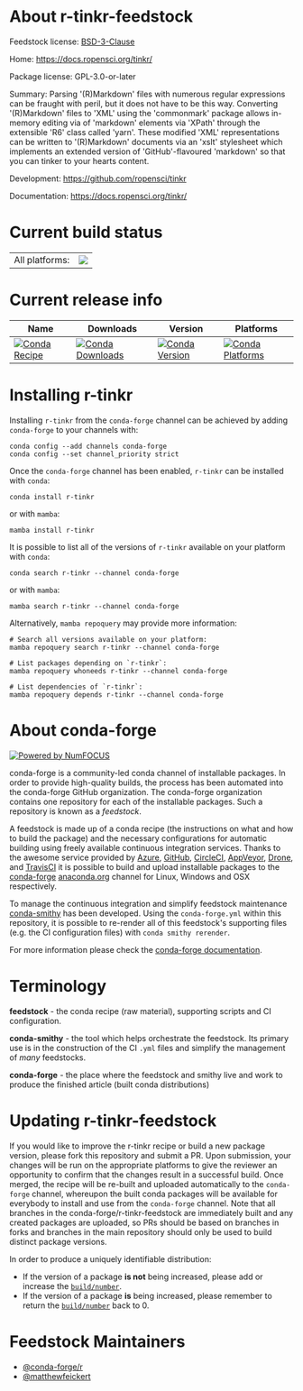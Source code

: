 About r-tinkr-feedstock
=======================

Feedstock license: [BSD-3-Clause](https://github.com/conda-forge/r-tinkr-feedstock/blob/main/LICENSE.txt)

Home: https://docs.ropensci.org/tinkr/

Package license: GPL-3.0-or-later

Summary: Parsing '(R)Markdown' files with numerous regular expressions can be fraught with peril, but it does not have to be this way. Converting '(R)Markdown' files to 'XML' using the 'commonmark' package allows in-memory editing via of 'markdown' elements via 'XPath' through the extensible 'R6' class called 'yarn'. These modified 'XML' representations can be written to '(R)Markdown' documents via an 'xslt' stylesheet which implements an extended version of 'GitHub'-flavoured 'markdown' so that you can tinker to your hearts content.

Development: https://github.com/ropensci/tinkr

Documentation: https://docs.ropensci.org/tinkr/

Current build status
====================


<table><tr><td>All platforms:</td>
    <td>
      <a href="https://dev.azure.com/conda-forge/feedstock-builds/_build/latest?definitionId=25507&branchName=main">
        <img src="https://dev.azure.com/conda-forge/feedstock-builds/_apis/build/status/r-tinkr-feedstock?branchName=main">
      </a>
    </td>
  </tr>
</table>

Current release info
====================

| Name | Downloads | Version | Platforms |
| --- | --- | --- | --- |
| [![Conda Recipe](https://img.shields.io/badge/recipe-r--tinkr-green.svg)](https://anaconda.org/conda-forge/r-tinkr) | [![Conda Downloads](https://img.shields.io/conda/dn/conda-forge/r-tinkr.svg)](https://anaconda.org/conda-forge/r-tinkr) | [![Conda Version](https://img.shields.io/conda/vn/conda-forge/r-tinkr.svg)](https://anaconda.org/conda-forge/r-tinkr) | [![Conda Platforms](https://img.shields.io/conda/pn/conda-forge/r-tinkr.svg)](https://anaconda.org/conda-forge/r-tinkr) |

Installing r-tinkr
==================

Installing `r-tinkr` from the `conda-forge` channel can be achieved by adding `conda-forge` to your channels with:

```
conda config --add channels conda-forge
conda config --set channel_priority strict
```

Once the `conda-forge` channel has been enabled, `r-tinkr` can be installed with `conda`:

```
conda install r-tinkr
```

or with `mamba`:

```
mamba install r-tinkr
```

It is possible to list all of the versions of `r-tinkr` available on your platform with `conda`:

```
conda search r-tinkr --channel conda-forge
```

or with `mamba`:

```
mamba search r-tinkr --channel conda-forge
```

Alternatively, `mamba repoquery` may provide more information:

```
# Search all versions available on your platform:
mamba repoquery search r-tinkr --channel conda-forge

# List packages depending on `r-tinkr`:
mamba repoquery whoneeds r-tinkr --channel conda-forge

# List dependencies of `r-tinkr`:
mamba repoquery depends r-tinkr --channel conda-forge
```


About conda-forge
=================

[![Powered by
NumFOCUS](https://img.shields.io/badge/powered%20by-NumFOCUS-orange.svg?style=flat&colorA=E1523D&colorB=007D8A)](https://numfocus.org)

conda-forge is a community-led conda channel of installable packages.
In order to provide high-quality builds, the process has been automated into the
conda-forge GitHub organization. The conda-forge organization contains one repository
for each of the installable packages. Such a repository is known as a *feedstock*.

A feedstock is made up of a conda recipe (the instructions on what and how to build
the package) and the necessary configurations for automatic building using freely
available continuous integration services. Thanks to the awesome service provided by
[Azure](https://azure.microsoft.com/en-us/services/devops/), [GitHub](https://github.com/),
[CircleCI](https://circleci.com/), [AppVeyor](https://www.appveyor.com/),
[Drone](https://cloud.drone.io/welcome), and [TravisCI](https://travis-ci.com/)
it is possible to build and upload installable packages to the
[conda-forge](https://anaconda.org/conda-forge) [anaconda.org](https://anaconda.org/)
channel for Linux, Windows and OSX respectively.

To manage the continuous integration and simplify feedstock maintenance
[conda-smithy](https://github.com/conda-forge/conda-smithy) has been developed.
Using the ``conda-forge.yml`` within this repository, it is possible to re-render all of
this feedstock's supporting files (e.g. the CI configuration files) with ``conda smithy rerender``.

For more information please check the [conda-forge documentation](https://conda-forge.org/docs/).

Terminology
===========

**feedstock** - the conda recipe (raw material), supporting scripts and CI configuration.

**conda-smithy** - the tool which helps orchestrate the feedstock.
                   Its primary use is in the construction of the CI ``.yml`` files
                   and simplify the management of *many* feedstocks.

**conda-forge** - the place where the feedstock and smithy live and work to
                  produce the finished article (built conda distributions)


Updating r-tinkr-feedstock
==========================

If you would like to improve the r-tinkr recipe or build a new
package version, please fork this repository and submit a PR. Upon submission,
your changes will be run on the appropriate platforms to give the reviewer an
opportunity to confirm that the changes result in a successful build. Once
merged, the recipe will be re-built and uploaded automatically to the
`conda-forge` channel, whereupon the built conda packages will be available for
everybody to install and use from the `conda-forge` channel.
Note that all branches in the conda-forge/r-tinkr-feedstock are
immediately built and any created packages are uploaded, so PRs should be based
on branches in forks and branches in the main repository should only be used to
build distinct package versions.

In order to produce a uniquely identifiable distribution:
 * If the version of a package **is not** being increased, please add or increase
   the [``build/number``](https://docs.conda.io/projects/conda-build/en/latest/resources/define-metadata.html#build-number-and-string).
 * If the version of a package **is** being increased, please remember to return
   the [``build/number``](https://docs.conda.io/projects/conda-build/en/latest/resources/define-metadata.html#build-number-and-string)
   back to 0.

Feedstock Maintainers
=====================

* [@conda-forge/r](https://github.com/orgs/conda-forge/teams/r/)
* [@matthewfeickert](https://github.com/matthewfeickert/)

